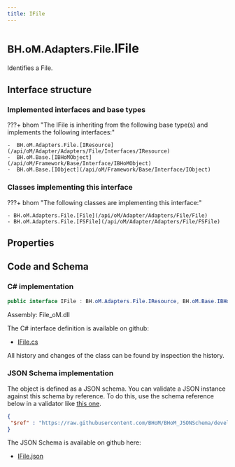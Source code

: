 ```yaml
---
title: IFile
---
```


# <small>BH.oM.Adapters.File.</small>**IFile**

Identifies a File.

## Interface structure

### Implemented interfaces and base types

???+ bhom "The IFile is inheriting from the following base type(s) and implements the following interfaces:"

    -  BH.oM.Adapters.File.[IResource](/api/oM/Adapter/Adapters/File/Interfaces/IResource)
    -  BH.oM.Base.[IBHoMObject](/api/oM/Framework/Base/Interface/IBHoMObject)
    -  BH.oM.Base.[IObject](/api/oM/Framework/Base/Interface/IObject)


### Classes implementing this interface

???+ bhom "The following classes are implementing this interface:"

    - BH.oM.Adapters.File.[File](/api/oM/Adapter/Adapters/File/File)
    - BH.oM.Adapters.File.[FSFile](/api/oM/Adapter/Adapters/File/FSFile)


## Properties

## Code and Schema

### C# implementation

``` C# title="C#"
public interface IFile : BH.oM.Adapters.File.IResource, BH.oM.Base.IBHoMObject, BH.oM.Base.IObject
```

Assembly: File_oM.dll

The C# interface definition is available on github:

- [IFile.cs](https://github.com/BHoM/File_Toolkit/blob/develop/File_oM/Interfaces\IFile.cs)

All history and changes of the class can be found by inspection the history.
### JSON Schema implementation

The object is defined as a JSON schema. You can validate a JSON instance against this schema by reference. To do this, use the schema reference below in a validator like [this one](https://www.jsonschemavalidator.net/).

``` json title="JSON Schema"
{
 "$ref" : "https://raw.githubusercontent.com/BHoM/BHoM_JSONSchema/develop/File_oM/IFile.json"
}
```

The JSON Schema is available on github here:

- [IFile.json](https://github.com/BHoM/BHoM_JSONSchema/blob/develop/File_oM/IFile.json)
